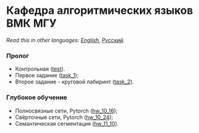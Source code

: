 # Кафедра алгоритмических языков ВМК МГУ

*Read this in other languages: [English](README.md), [Русский](README.ru.md).*

### Пролог
- Контрольная ([test](./prolog/test)).
- Первое задание ([task_1](./prolog/task_1));
- Второе задание - круговой лабиринт ([task_2](./prolog/task_2)).

### Глубокое обучение
- Полносвязные сети, Pytorch ([hw_10_16](./deep_learning/hw_10_16));
- Свёрточные сети, Pytorch ([hw_10_24](./deep_learning/hw_10_24));
- Семантическая сегментация ([hw_11_10](./deep_learning/hw_11_10)).
